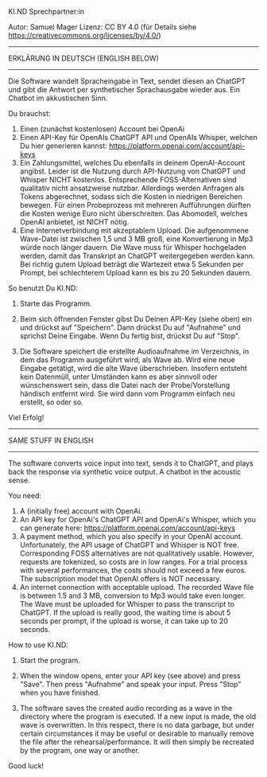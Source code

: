 KI.ND Sprechpartner:in

Autor: Samuel Mager
Lizenz: CC BY 4.0 (für Details siehe https://creativecommons.org/licenses/by/4.0/)

___________________________________________

ERKLÄRUNG IN DEUTSCH
(ENGLISH BELOW) 
___________________________________________


Die Software wandelt Spracheingabe in Text, sendet diesen an ChatGPT und gibt die Antwort per synthetischer Sprachausgabe wieder aus. Ein Chatbot im akkustischen Sinn.

Du brauchst:

1) Einen (zunächst kostenlosen) Account bei OpenAi
2) Einen API-Key für OpenAIs ChatGPT API und OpenAIs Whisper, welchen Du hier generieren kannst: https://platform.openai.com/account/api-keys
3) Ein Zahlungsmittel, welches Du ebenfalls in deinem OpenAI-Account angibst. Leider ist die Nutzung durch API-Nutzung von ChatGPT und Whisper NICHT kostenlos. Entsprechende FOSS-Alternativen sind qualitativ nicht ansatzweise nutzbar. Allerdings werden Anfragen als Tokens abgerechnet, sodass sich die Kosten in niedrigen Bereichen bewegen. Für einen Probeprozess mit mehreren Aufführungen dürften die Kosten wenige Euro nicht überschreiten. Das Abomodell, welches OpenAI anbietet, ist NICHT nötig.
4) Eine Internetverbindung mit akzeptablem Upload. Die aufgenommene Wave-Datei ist zwischen 1,5 und 3 MB groß, eine Konvertierung in Mp3 würde noch länger dauern. Die Wave muss für Whisper hochgeladen werden, damit das Transkript an ChatGPT weitergegeben werden kann. Bei richtig gutem Upload beträgt die Wartezeit etwa 5 Sekunden per Prompt, bei schlechterem Upload kann es bis zu 20 Sekunden dauern.

So benutzt Du KI.ND:

1) Starte das Programm.

2) Beim sich öffnenden Fenster gibst Du Deinen API-Key (siehe oben) ein und drückst auf "Speichern". Dann drückst Du auf "Aufnahme" und sprichst Deine Eingabe. Wenn Du fertig bist, drückst Du auf "Stop".

3) Die Software speichert die erstellte Audioaufnahme im Verzeichnis, in dem das Programm ausgeführt wird, als Wave ab. Wird eine neue Eingabe getätigt, wird die alte Wave überschrieben. Insofern entsteht kein Datenmüll, unter Umständen kann es aber sinnvoll oder wünschenswert sein, dass die Datei nach der Probe/Vorstellung händisch entfernt wird. Sie wird dann vom Programm einfach neu erstellt, so oder so.

Viel Erfolg!

___________________________________________

SAME STUFF IN ENGLISH
___________________________________________

The software converts voice input into text, sends it to ChatGPT, and plays back the response via synthetic voice output. A chatbot in the acoustic sense.

You need:

1) A (initially free) account with OpenAi.
2) An API key for OpenAi's ChatGPT API and OpenAi's Whisper, which you can generate here: https://platform.openai.com/account/api-keys
3) A payment method, which you also specify in your OpenAI account. Unfortunately, the API usage of ChatGPT and Whisper is NOT free. Corresponding FOSS alternatives are not qualitatively usable. However, requests are tokenized, so costs are in low ranges. For a trial process with several performances, the costs should not exceed a few euros. The subscription model that OpenAI offers is NOT necessary.
4) An internet connection with acceptable upload. The recorded Wave file is between 1.5 and 3 MB, conversion to Mp3 would take even longer. The Wave must be uploaded for Whisper to pass the transcript to ChatGPT. If the upload is really good, the waiting time is about 5 seconds per prompt, if the upload is worse, it can take up to 20 seconds.

How to use KI.ND:

1) Start the program.

2) When the window opens, enter your API key (see above) and press "Save". Then press "Aufnahme" and speak your input. Press "Stop" when you have finished. 

3) The software saves the created audio recording as a wave in the directory where the program is executed. If a new input is made, the old wave is overwritten. In this respect, there is no data garbage, but under certain circumstances it may be useful or desirable to manually remove the file after the rehearsal/performance. It will then simply be recreated by the program, one way or another.

Good luck!
